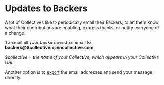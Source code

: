 # Updates to Backers

A lot of Collectives like to periodically email their Backers, to let them know what their contributions are enabling, express thanks, or notify everyone of a change.

To email all your backers send an email to **backers@$collective.opencollective.com**

_$collective = the name of your Collective, which appears in your Collective URL_

Another option is to [export](data-export.md) the email addresses and send your message directly.

